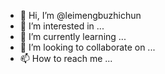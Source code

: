 - 👋 Hi, I’m @leimengbuzhichun
- 👀 I’m interested in ...
- 🌱 I’m currently learning ...
- 💞️ I’m looking to collaborate on ...
- 📫 How to reach me ...

<!---
leimengbuzhichun/leimengbuzhichun is a ✨ special ✨ repository because its `README.md` (this file) appears on your GitHub profile.
You can click the Preview link to take a look at your changes.
--->
